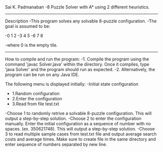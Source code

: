 Sai K. Padmanaban
-8 Puzzle Solver with A* using 2 different heuristics. 

----
Description
-This program solves any solvable 8-puzzle configuration. 
-The goal is assumed to be: 

-0 1 2
-3 4 5
-6 7 8

-where 0 is the empty tile. 

----
How to compile and run the program:
-1. Compile the program using the command 'javac Solver.java' within the directory. Once it compiles, type 'java Solver' and the program should run as expected.
-2. Alternatively, the program can be run on any Java IDE. 

The following menu is displayed initially:
-Initial state configuration
-	1.Random configuration
-	2.Enter the configuration
-	3.Read from file test.txt 

-Choose 1 to randomly retrive a solvable 8-puzzle configuration. This will output a step-by-step solution. 
-Choose 2 to enter the configuration manually. Enter the initial configuration as a sequence of number with no spaces. (ex. 350621748). This will output a step-by-step solution. 
-Choose 3 to read multiple sample cases from test.txt file and output average search costs and average times. Make sure to create file in the same directory and enter sequence of numbers separated by new line. 
